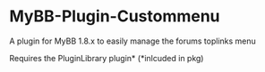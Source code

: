 # MyBB-Plugin-Custommenu

A plugin for MyBB 1.8.x to easily manage the forums toplinks menu

Requires the PluginLibrary plugin* (*inlcuded in pkg)
